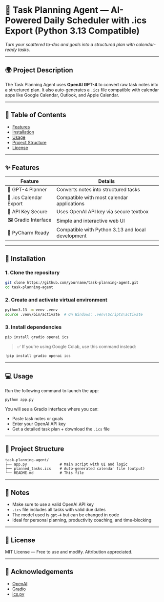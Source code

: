 # 📅 Task Planning Agent — AI-Powered Daily Scheduler with .ics Export (Python 3.13 Compatible)

*Turn your scattered to-dos and goals into a structured plan with calendar-ready tasks.*

---

## 🌍 Project Description

The Task Planning Agent uses **OpenAI GPT-4** to convert raw task notes into a structured plan. It also auto-generates a `.ics` file compatible with calendar apps like Google Calendar, Outlook, and Apple Calendar.

---

## 📁 Table of Contents

* [Features](#features)
* [Installation](#installation)
* [Usage](#usage)
* [Project Structure](#project-structure)
* [License](#license)

---

## ✨ Features

| Feature                 | Details                                           |
| ----------------------- | ------------------------------------------------- |
| 🧠 GPT-4 Planner        | Converts notes into structured tasks              |
| 📅 .ics Calendar Export | Compatible with most calendar applications        |
| 🔑 API Key Secure       | Uses OpenAI API key via secure textbox            |
| 🖼️ Gradio Interface    | Simple and interactive web UI                     |
| 🧪 PyCharm Ready        | Compatible with Python 3.13 and local development |

---

## 🚀 Installation

### 1. Clone the repository

```bash
git clone https://github.com/yourname/task-planning-agent.git
cd task-planning-agent
```

### 2. Create and activate virtual environment

```bash
python3.13 -m venv .venv
source .venv/bin/activate  # On Windows: .venv\Scripts\activate
```

### 3. Install dependencies

```bash
pip install gradio openai ics
```

> ✅ If you're using Google Colab, use this command instead:

```python
!pip install gradio openai ics
```

---

## 💻 Usage

Run the following command to launch the app:

```bash
python app.py
```

You will see a Gradio interface where you can:

* Paste task notes or goals
* Enter your OpenAI API key
* Get a detailed task plan + download the `.ics` file

---

## 📂 Project Structure

```
task-planning-agent/
├── app.py               # Main script with UI and logic
├── planned_tasks.ics    # Auto-generated calendar file (output)
└── README.md            # This file
```

---

## 📝 Notes

* Make sure to use a valid OpenAI API key
* `.ics` file includes all tasks with valid due dates
* The model used is `gpt-4` but can be changed in code
* Ideal for personal planning, productivity coaching, and time-blocking

---

## 📜 License

MIT License — Free to use and modify. Attribution appreciated.

---

## 🙌 Acknowledgements

* [OpenAI](https://openai.com/)
* [Gradio](https://gradio.app/)
* [ics.py](https://icspy.readthedocs.io/)
